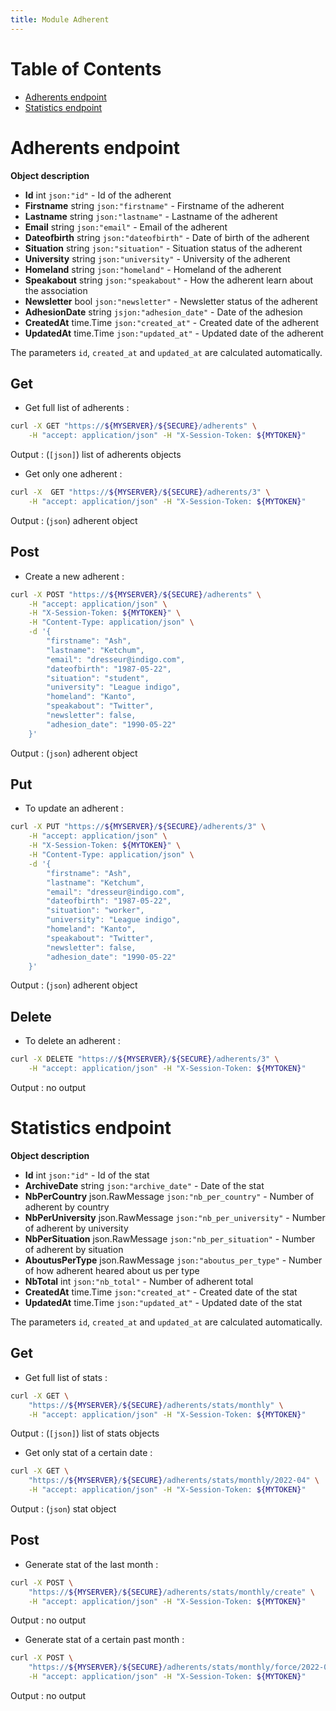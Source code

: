 ```yaml
---
title: Module Adherent
---
```


# Table of Contents

- [Adherents endpoint](#adherents-endpoint)
- [Statistics endpoint](#statistics-endpoint)

# Adherents endpoint

**Object description**

- **Id**            int         `json:"id"`             - Id of the adherent
- **Firstname**     string      `json:"firstname"`      - Firstname of the adherent
- **Lastname**      string      `json:"lastname"`       - Lastname of the adherent
- **Email**         string      `json:"email"`          - Email of the adherent
- **Dateofbirth**   string      `json:"dateofbirth"`    - Date of birth of the adherent
- **Situation**     string      `json:"situation"`      - Situation status of the adherent
- **University**    string      `json:"university"`     - University of the adherent
- **Homeland**      string      `json:"homeland"`       - Homeland of the adherent
- **Speakabout**    string      `json:"speakabout"`     - How the adherent learn about the association
- **Newsletter**    bool        `json:"newsletter"`     - Newsletter status of the adherent
- **AdhesionDate**  string      `jsjon:"adhesion_date"` - Date of the adhesion
- **CreatedAt**     time.Time   `json:"created_at"`     - Created date of the adherent
- **UpdatedAt**     time.Time   `json:"updated_at"`     - Updated date of the adherent

The parameters `id`, `created_at` and `updated_at` are calculated automatically.


## Get

- Get full list of adherents :

```bash
curl -X GET "https://${MYSERVER}/${SECURE}/adherents" \
    -H "accept: application/json" -H "X-Session-Token: ${MYTOKEN}"
```

Output : (`[json]`) list of adherents objects

- Get only one adherent :

```bash
curl -X  GET "https://${MYSERVER}/${SECURE}/adherents/3" \
    -H "accept: application/json" -H "X-Session-Token: ${MYTOKEN}"
```

Output : (`json`) adherent object

## Post

- Create a new adherent :

```bash
curl -X POST "https://${MYSERVER}/${SECURE}/adherents" \
    -H "accept: application/json" \
    -H "X-Session-Token: ${MYTOKEN}" \
    -H "Content-Type: application/json" \
    -d '{
        "firstname": "Ash",
        "lastname": "Ketchum",
        "email": "dresseur@indigo.com",
        "dateofbirth": "1987-05-22",
        "situation": "student",
        "university": "League indigo",
        "homeland": "Kanto",
        "speakabout": "Twitter",
        "newsletter": false,
        "adhesion_date": "1990-05-22"
    }'
```

Output : (`json`) adherent object

## Put

- To update an adherent :

```bash
curl -X PUT "https://${MYSERVER}/${SECURE}/adherents/3" \
    -H "accept: application/json" \
    -H "X-Session-Token: ${MYTOKEN}" \
    -H "Content-Type: application/json" \
    -d '{
        "firstname": "Ash",
        "lastname": "Ketchum",
        "email": "dresseur@indigo.com",
        "dateofbirth": "1987-05-22",
        "situation": "worker",
        "university": "League indigo",
        "homeland": "Kanto",
        "speakabout": "Twitter",
        "newsletter": false,
        "adhesion_date": "1990-05-22"
    }'
```

Output : (`json`) adherent object

## Delete

- To delete an adherent :

```bash
curl -X DELETE "https://${MYSERVER}/${SECURE}/adherents/3" \
    -H "accept: application/json" -H "X-Session-Token: ${MYTOKEN}"
```

Output : no output

# Statistics endpoint

**Object description**

- **Id**                int             `json:"id"`                 - Id of the stat
- **ArchiveDate**       string          `json:"archive_date"`       - Date of the stat
- **NbPerCountry**      json.RawMessage `json:"nb_per_country"`     - Number of adherent by country
- **NbPerUniversity**   json.RawMessage `json:"nb_per_university"`  - Number of adherent by university
- **NbPerSituation**    json.RawMessage `json:"nb_per_situation"`   - Number of adherent by situation
- **AboutusPerType**    json.RawMessage `json:"aboutus_per_type"`   - Number of how adherent heared about us per type
- **NbTotal**           int             `json:"nb_total"`           - Number of adherent total
- **CreatedAt**         time.Time       `json:"created_at"`         - Created date of the stat
- **UpdatedAt**         time.Time       `json:"updated_at"`         - Updated date of the stat

The parameters `id`, `created_at` and `updated_at` are calculated automatically.

## Get

- Get full list of stats :

```bash
curl -X GET \
    "https://${MYSERVER}/${SECURE}/adherents/stats/monthly" \
    -H "accept: application/json" -H "X-Session-Token: ${MYTOKEN}"
```

Output : (`[json]`) list of stats objects

- Get only stat of a certain date :

```bash
curl -X GET \
    "https://${MYSERVER}/${SECURE}/adherents/stats/monthly/2022-04" \
    -H "accept: application/json" -H "X-Session-Token: ${MYTOKEN}"
```

Output : (`json`) stat object

## Post

- Generate stat of the last month :

```bash
curl -X POST \
    "https://${MYSERVER}/${SECURE}/adherents/stats/monthly/create" \
    -H "accept: application/json" -H "X-Session-Token: ${MYTOKEN}"
```

Output : no output

- Generate stat of a certain past month :

```bash
curl -X POST \
    "https://${MYSERVER}/${SECURE}/adherents/stats/monthly/force/2022-04" \
    -H "accept: application/json" -H "X-Session-Token: ${MYTOKEN}"
```

Output : no output
